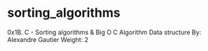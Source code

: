 # sorting_algorithms
0x1B. C - Sorting algorithms &amp; Big O C Algorithm Data structure  By: Alexandre Gautier  Weight: 2
